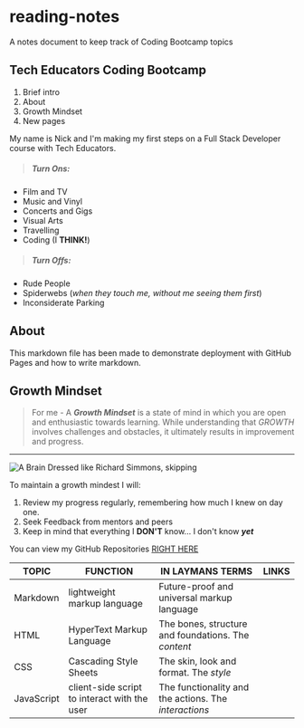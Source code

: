 # reading-notes
A notes document to keep track of Coding Bootcamp topics

## Tech Educators Coding Bootcamp  
1. Brief intro 
2. About 
3. Growth Mindset 
4. New pages  
 
My name is Nick and I'm making my first steps on a Full Stack Developer course with Tech Educators. 

>##### Turn Ons:  
- Film and TV 
- Music and Vinyl
- Concerts and Gigs 
- Visual Arts
- Travelling 
- Coding (I **THINK!**)    

>##### Turn Offs:  
- Rude People
- Spiderwebs (_when they touch me, without me seeing them first_)
- Inconsiderate Parking


## About  

This markdown file has been made to demonstrate deployment with GitHub Pages and how to write markdown.    

## Growth Mindset  
>For me - A _**Growth Mindset**_ is a state of mind in which you are open and enthusiastic towards learning. While understanding that *GROWTH* involves challenges and obstacles, it ultimately results in improvement and progress.  

***  

![A Brain Dressed like Richard Simmons, skipping](https://cdn.shopify.com/s/files/1/0064/4130/4182/articles/Growth_Mindset_header_ebc94042-be15-45b9-936f-ef0d15f7e9a7_1024x1024.png?v=1535676059)  

To maintain a growth mindest I will:
1. Review my progress regularly, remembering how much I knew on day one.
2. Seek Feedback from mentors and peers
3. Keep in mind that everything I **DON'T** know... I don't know _**yet**_

You can view my GitHub Repositories [RIGHT HERE](https://github.com/langfordlewis1984?tab=repositories)

| TOPIC | FUNCTION | IN LAYMANS TERMS | LINKS
| ------ | ------ | ------ | ------ |
| Markdown | lightweight markup language |  Future-proof and universal markup language |  
| HTML |  HyperText Markup Language |  The bones, structure and foundations. The _content_ |
| CSS | Cascading Style Sheets |  The skin, look and format. The _style_ |
| JavaScript | client-side script to interact with the user  |  The functionality and the actions. The _interactions_ |

